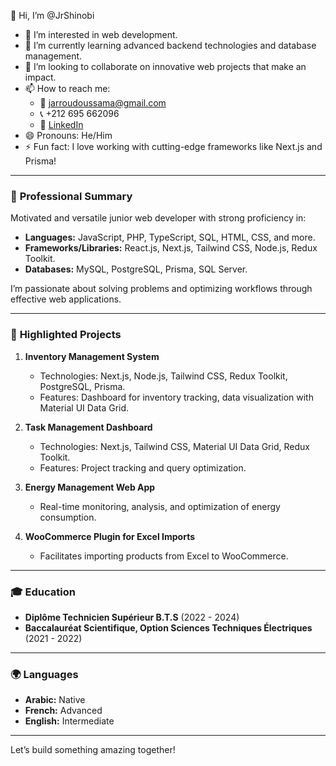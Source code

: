 👋 Hi, I’m @JrShinobi  
- 👀 I’m interested in web development.  
- 🌱 I’m currently learning advanced backend technologies and database management.  
- 💞️ I’m looking to collaborate on innovative web projects that make an impact.  
- 📫 How to reach me:  
  - 📧 [jarroudoussama@gmail.com](mailto:jarroudoussama@gmail.com)  
  - 📞 +212 695 662096  
  - 💼 [LinkedIn](https://linkedin.com/in/jarroud)  
- 😄 Pronouns: He/Him  
- ⚡ Fun fact: I love working with cutting-edge frameworks like Next.js and Prisma!  

---

### 💼 **Professional Summary**  
Motivated and versatile junior web developer with strong proficiency in:  
- **Languages:** JavaScript, PHP, TypeScript, SQL, HTML, CSS, and more.  
- **Frameworks/Libraries:** React.js, Next.js, Tailwind CSS, Node.js, Redux Toolkit.  
- **Databases:** MySQL, PostgreSQL, Prisma, SQL Server.  

I’m passionate about solving problems and optimizing workflows through effective web applications.

---

### 🌟 **Highlighted Projects**  
1. **Inventory Management System**  
   - Technologies: Next.js, Node.js, Tailwind CSS, Redux Toolkit, PostgreSQL, Prisma.  
   - Features: Dashboard for inventory tracking, data visualization with Material UI Data Grid.  

2. **Task Management Dashboard**  
   - Technologies: Next.js, Tailwind CSS, Material UI Data Grid, Redux Toolkit.  
   - Features: Project tracking and query optimization.  

3. **Energy Management Web App**  
   - Real-time monitoring, analysis, and optimization of energy consumption.  

4. **WooCommerce Plugin for Excel Imports**  
   - Facilitates importing products from Excel to WooCommerce.  

---

### 🎓 **Education**  
- **Diplôme Technicien Supérieur B.T.S** (2022 - 2024)  
- **Baccalauréat Scientifique, Option Sciences Techniques Électriques** (2021 - 2022)

---

### 🌍 **Languages**  
- **Arabic:** Native  
- **French:** Advanced  
- **English:** Intermediate  

---

Let’s build something amazing together!
